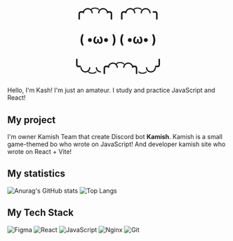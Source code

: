 <h1 align="center">
╭◜◝ ͡ ◜◝╮    ╭◜◝ ͡ ◜◝ ╮

(    •ω•     )   (    •ω•    )

╰◟◞ ͜ ◟╭◜◝ ͡ ◜◝╮ ͜ ◟◞╯
</h1>

Hello, I'm Kash! I'm just an amateur. I study and practice JavaScript and React!

## My project

I'm owner Kamish Team that create Discord bot **Kamish**. Kamish is a small game-themed bo who wrote on JavaScript! And developer kamish site who wrote on React + Vite!

## My statistics

![Anurag's GitHub stats](https://github-readme-stats.vercel.app/api?username=kamish522&theme=radical&show_icons=true)
![Top Langs](https://github-readme-stats.vercel.app/api/top-langs/?username=kamish522&layout=compact&theme=radical)

## My Tech Stack

![Figma](https://img.shields.io/badge/figma-%23F24E1E.svg?style=for-the-badge&logo=figma&logoColor=white) 
![React](https://img.shields.io/badge/react-%2320232a.svg?style=for-the-badge&logo=react&logoColor=%2361DAFB) 
![JavaScript](https://img.shields.io/badge/javascript-%23323330.svg?style=for-the-badge&logo=javascript&logoColor=%23F7DF1E) 
![Nginx](https://img.shields.io/badge/nginx-%23009639.svg?style=for-the-badge&logo=nginx&logoColor=white) 
![Git](https://img.shields.io/badge/git-%23F05033.svg?style=for-the-badge&logo=git&logoColor=white)

